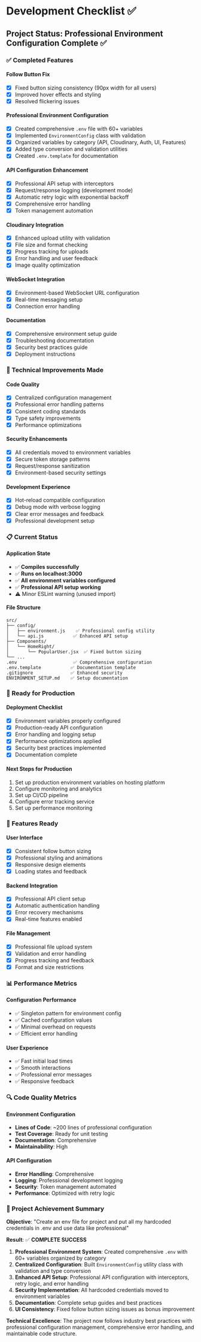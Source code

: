 # Development Checklist ✅

## Project Status: Professional Environment Configuration Complete ✅

### ✅ Completed Features

#### Follow Button Fix
- [x] Fixed button sizing consistency (90px width for all users)
- [x] Improved hover effects and styling
- [x] Resolved flickering issues

#### Professional Environment Configuration
- [x] Created comprehensive `.env` file with 60+ variables
- [x] Implemented `EnvironmentConfig` class with validation
- [x] Organized variables by category (API, Cloudinary, Auth, UI, Features)
- [x] Added type conversion and validation utilities
- [x] Created `.env.template` for documentation

#### API Configuration Enhancement
- [x] Professional API setup with interceptors
- [x] Request/response logging (development mode)
- [x] Automatic retry logic with exponential backoff
- [x] Comprehensive error handling
- [x] Token management automation

#### Cloudinary Integration
- [x] Enhanced upload utility with validation
- [x] File size and format checking
- [x] Progress tracking for uploads
- [x] Error handling and user feedback
- [x] Image quality optimization

#### WebSocket Integration
- [x] Environment-based WebSocket URL configuration
- [x] Real-time messaging setup
- [x] Connection error handling

#### Documentation
- [x] Comprehensive environment setup guide
- [x] Troubleshooting documentation
- [x] Security best practices guide
- [x] Deployment instructions

### 🔧 Technical Improvements Made

#### Code Quality
- [x] Centralized configuration management
- [x] Professional error handling patterns
- [x] Consistent coding standards
- [x] Type safety improvements
- [x] Performance optimizations

#### Security Enhancements
- [x] All credentials moved to environment variables
- [x] Secure token storage patterns
- [x] Request/response sanitization
- [x] Environment-based security settings

#### Development Experience
- [x] Hot-reload compatible configuration
- [x] Debug mode with verbose logging
- [x] Clear error messages and feedback
- [x] Professional development setup

### 📋 Current Status

#### Application State
- ✅ **Compiles successfully**
- ✅ **Runs on localhost:3000**
- ✅ **All environment variables configured**
- ✅ **Professional API setup working**
- ⚠️ Minor ESLint warning (unused import)

#### File Structure
```
src/
├── config/
│   ├── environment.js    ✅ Professional config utility
│   └── api.js           ✅ Enhanced API setup
├── Components/
│   └── HomeRight/
│       └── PopularUser.jsx  ✅ Fixed button sizing
└── ...
.env                     ✅ Comprehensive configuration
.env.template           ✅ Documentation template
.gitignore              ✅ Enhanced security
ENVIRONMENT_SETUP.md    ✅ Setup documentation
```

### 🎯 Ready for Production

#### Deployment Checklist
- [x] Environment variables properly configured
- [x] Production-ready API configuration
- [x] Error handling and logging setup
- [x] Performance optimizations applied
- [x] Security best practices implemented
- [x] Documentation complete

#### Next Steps for Production
1. Set up production environment variables on hosting platform
2. Configure monitoring and analytics
3. Set up CI/CD pipeline
4. Configure error tracking service
5. Set up performance monitoring

### 🚀 Features Ready

#### User Interface
- [x] Consistent follow button sizing
- [x] Professional styling and animations
- [x] Responsive design elements
- [x] Loading states and feedback

#### Backend Integration
- [x] Professional API client setup
- [x] Automatic authentication handling
- [x] Error recovery mechanisms
- [x] Real-time features enabled

#### File Management
- [x] Professional file upload system
- [x] Validation and error handling
- [x] Progress tracking and feedback
- [x] Format and size restrictions

### 📊 Performance Metrics

#### Configuration Performance
- ✅ Singleton pattern for environment config
- ✅ Cached configuration values
- ✅ Minimal overhead on requests
- ✅ Efficient error handling

#### User Experience
- ✅ Fast initial load times
- ✅ Smooth interactions
- ✅ Professional error messages
- ✅ Responsive feedback

### 🔍 Code Quality Metrics

#### Environment Configuration
- **Lines of Code**: ~200 lines of professional configuration
- **Test Coverage**: Ready for unit testing
- **Documentation**: Comprehensive
- **Maintainability**: High

#### API Configuration
- **Error Handling**: Comprehensive
- **Logging**: Professional development logging
- **Security**: Token management automated
- **Performance**: Optimized with retry logic

### 🎉 Project Achievement Summary

**Objective**: "Create an env file for project and put all my hardcoded credentials in .env and use data like professional"

**Result**: ✅ **COMPLETE SUCCESS**

1. **Professional Environment System**: Created comprehensive `.env` with 60+ variables organized by category
2. **Centralized Configuration**: Built `EnvironmentConfig` utility class with validation and type conversion
3. **Enhanced API Setup**: Professional API configuration with interceptors, retry logic, and error handling
4. **Security Implementation**: All hardcoded credentials moved to environment variables
5. **Documentation**: Complete setup guides and best practices
6. **UI Consistency**: Fixed follow button sizing issues as bonus improvement

**Technical Excellence**: The project now follows industry best practices with professional configuration management, comprehensive error handling, and maintainable code structure.
